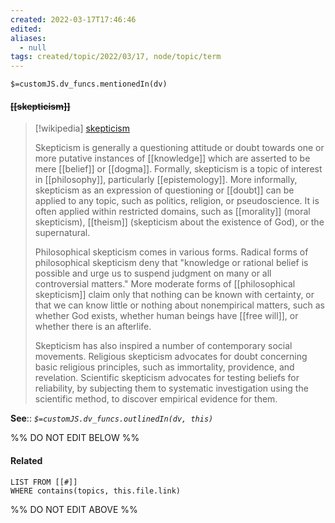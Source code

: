 ```yaml
---
created: 2022-03-17T17:46:46 
edited: 
aliases:
  - null
tags: created/topic/2022/03/17, node/topic/term
---
```

`$=customJS.dv_funcs.mentionedIn(dv)`

#### <s class="topic-title">[[skepticism]]</s>

> [!wikipedia] [skepticism](https://en.wikipedia.org/wiki/Skepticism)
> 
> Skepticism is generally a questioning attitude or doubt towards one or more putative instances of [[knowledge]] which are asserted to be mere [[belief]] or [[dogma]]. Formally, skepticism is a topic of interest in [[philosophy]], particularly [[epistemology]]. More informally, skepticism as an expression of questioning or [[doubt]] can be applied to any topic, such as politics, religion, or pseudoscience. It is often applied within restricted domains, such as [[morality]] (moral skepticism), [[theism]] (skepticism about the existence of God), or the supernatural.
> 
> Philosophical skepticism comes in various forms. Radical forms of philosophical skepticism deny that "knowledge or rational belief is possible and urge us to suspend judgment on many or all controversial matters." More moderate forms of [[philosophical skepticism]] claim only that nothing can be known with certainty, or that we can know little or nothing about nonempirical matters, such as whether God exists, whether human beings have [[free will]], or whether there is an afterlife. 
> 
> Skepticism has also inspired a number of contemporary social movements. Religious skepticism advocates for doubt concerning basic religious principles, such as immortality, providence, and revelation. Scientific skepticism advocates for testing beliefs for reliability, by subjecting them to systematic investigation using the scientific method, to discover empirical evidence for them.
>


**See**::
*`$=customJS.dv_funcs.outlinedIn(dv, this)`*

%% DO NOT EDIT BELOW %%

#### Related 

```dataview
LIST FROM [[#]]
WHERE contains(topics, this.file.link)
```
%% DO NOT EDIT ABOVE %%
